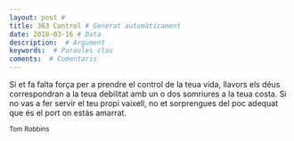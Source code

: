 ```yaml
---
layout: post #
title: 363 Control # Generat automàticament
date: 2018-03-16 # Data
description:  # Argument
keywords:  # Paraules clau
coments:  # Comentaris
---
```


Si et fa falta força per a prendre el control de la teua vida, llavors els déus correspondran a la teua debilitat amb un o dos somriures a la teua costa. Si no vas a fer servir el teu propi vaixell, no et sorprengues del poc adequat que és el port on estàs amarrat.

<small>Tom Robbins</small>
